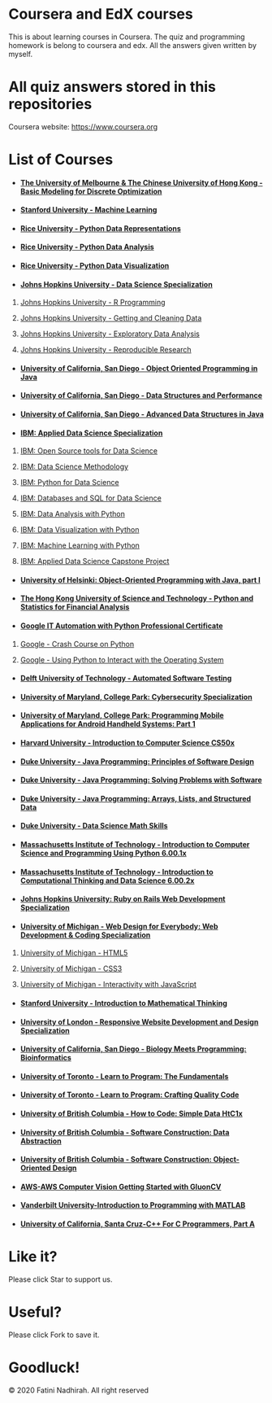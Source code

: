 # Coursera and EdX courses
This is about learning courses in Coursera. The quiz and programming homework is belong to coursera and edx. All the answers given written by myself.

# All quiz answers stored in this repositories

Coursera website: https://www.coursera.org

# List of Courses
- #### [The University of Melbourne & The Chinese University of Hong Kong - Basic Modeling for Discrete Optimization](./The%20University%20of%20Melbourne%20-%20Basic%20Modeling%20for%20Discrete%20Optimization.rar)
- #### [Stanford University - Machine Learning](./Stanford%20University%20-%20Machine%20Learning)
- #### [Rice University - Python Data Representations](./Rice-Python%20Data%20Representations)

- #### [Rice University - Python Data Analysis](./Rice-Python%20Data%20Analysis)

- #### [Rice University - Python Data Visualization](./Rice-Python%20Data%20Visualization)

- #### [Johns Hopkins University - Data Science Specialization](./Johns%20Hopkins%20University%20-%20Data%20Science%20Specialization)

1. [Johns Hopkins University - R Programming](./Johns%20Hopkins%20University%20-%20Data%20Science%20Specialization/Johns%20Hopkins%20University%20-%20R%20Programming)

2. [Johns Hopkins University - Getting and Cleaning Data](./Johns%20Hopkins%20University%20-%20Data%20Science%20Specialization/Johns%20Hopkins%20University%20-%20Getting%20and%20Cleaning%20Data)

3. [Johns Hopkins University - Exploratory Data Analysis](./Johns%20Hopkins%20University%20-%20Data%20Science%20Specialization/Johns%20Hopkins%20University%20-%20Exploratory%20Data%20Analysis)

4. [Johns Hopkins University - Reproducible Research](./Johns%20Hopkins%20University%20-%20Data%20Science%20Specialization/Johns%20Hopkins%20University%20-%20Reproducible%20Research)

- #### [University of California, San Diego - Object Oriented Programming in Java](./UCSD%20Object%20Oriented%20Programming%20in%20Java)

- #### [University of California, San Diego - Data Structures and Performance](./UCSD%20Data%20Structures%20and%20Performance)

- #### [University of California, San Diego - Advanced Data Structures in Java](./UCSD%20Advanced%20Data%20Structures%20in%20Java)

- #### [IBM: Applied Data Science Specialization](./Applied%20Data%20Science%20Specialization%20IBM)

1. [IBM: Open Source tools for Data Science](./Applied%20Data%20Science%20Specialization%20IBM/IBM%20-%20Open%20Source%20tools%20for%20Data%20Science)

2. [IBM: Data Science Methodology](./Applied%20Data%20Science%20Specialization%20IBM/IBM%20-%20Data%20Science%20Methodology)

3. [IBM: Python for Data Science](./Applied%20Data%20Science%20Specialization%20IBM/IBM%20-%20Python%20for%20Data%20Science)
4. [IBM: Databases and SQL for Data Science](./Applied%20Data%20Science%20Specialization%20IBM/IBM%20-%20Databases%20and%20SQL%20for%20Data%20Science)

5. [IBM: Data Analysis with Python](./Applied%20Data%20Science%20Specialization%20IBM/IBM%20-%20Data%20Analysis%20with%20Python)

6. [IBM: Data Visualization with Python](.Applied%20Data%20Science%20Specialization%20IBM/IBM%20-%20Data%20Visualization%20with%20Python/)

7. [IBM: Machine Learning with Python](./Applied%20Data%20Science%20Specialization%20IBM/IBM%20-%20Machine%20Learning%20with%20Python)

8. [IBM: Applied Data Science Capstone Project](./Applied%20Data%20Science%20Specialization%20IBM/IBM%20-%20Applied%20Data%20Science%20Capstone%20Project)

- #### [University of Helsinki: Object-Oriented Programming with Java, part I](./Object%20Oriented%20Programming%20with%20Java%20pt1%20University%20of%20Helsinki%20moocfi)

- #### [The Hong Kong University of Science and Technology - Python and Statistics for Financial Analysis](./HKUST%20%20-%20Python%20and%20Statistics%20for%20Financial%20Analysis)

- #### [Google IT Automation with Python Professional Certificate](./Google%20IT%20Automation%20with%20Python)

1. [Google - Crash Course on Python](./Google%20IT%20Automation%20with%20Python/Google%20-%20Crash%20Course%20on%20Python)

2. [Google - Using Python to Interact with the Operating System](./Google%20IT%20Automation%20with%20Python/Google%20-%20Using%20Python%20to%20Interact%20with%20the%20Operating%20System)

- #### [Delft University of Technology - Automated Software Testing](./Delft%20University%20of%20Technology%20-%20Automated%20Software%20Testing)
- #### [University of Maryland, College Park: Cybersecurity Specialization](./University%20of%20Maryland%20-%20Cybersecurity%20Specialization.rar)

- #### [University of Maryland, College Park: Programming Mobile Applications for Android Handheld Systems: Part 1](./University%20of%20Maryland%20-%20Programming%20Mobile%20Applications%20for%20Android%20Handheld%20Systems%2C%20Part%20I)

- #### [Harvard University - Introduction to Computer Science CS50x](./Harvard-CS50x)

- #### [Duke University - Java Programming: Principles of Software Design](./Duke%20University-%20Java%20Programming%20Principles%20of%20Software%20Design)

- #### [Duke University - Java Programming: Solving Problems with Software](./Duke%20Java%20Programming%20Solving%20Problem%20with%20Software)

- #### [Duke University - Java Programming: Arrays, Lists, and Structured Data](./Duke%20Java%20Programming%20Arrays%20Lists%20Structured%20Data)

- #### [Duke University - Data Science Math Skills](./Duke%20University-Data%20Science%20Math%20Skills)
- #### [Massachusetts Institute of Technology - Introduction to Computer Science and Programming Using Python 6.00.1x](./MITx-6.00.1x)

- #### [Massachusetts Institute of Technology - Introduction to Computational Thinking and Data Science 6.00.2x](./MITx-6.00.2x)
- #### [Johns Hopkins University: Ruby on Rails Web Development Specialization](./Johns%20Hopkins%20University%20-%20Ruby%20on%20Rails%20Web%20Development%20Specialization.rar)


- #### [University of Michigan - Web Design for Everybody: Web Development & Coding Specialization](./University%20of%20Michigan%20-%20Web%20Design%20for%20Everybody)

1. [University of Michigan - HTML5](./University%20of%20Michigan%20-%20Web%20Design%20for%20Everybody/University%20of%20Michigan%20-%20%20HTML5)

2. [University of Michigan - CSS3](./University%20of%20Michigan%20-%20Web%20Design%20for%20Everybody/University%20of%20Michigan%20-%20%20CSS3)

3. [University of Michigan -  Interactivity with JavaScript](./University%20of%20Michigan%20-%20Web%20Design%20for%20Everybody/University%20of%20Michigan%20-%20%20Interactivity%20with%20JavaScript)

- #### [Stanford University - Introduction to Mathematical Thinking](./Stanford-University%20Introduction%20to%20Mathematical%20Thinking)

- #### [University of London - Responsive Website Development and Design Specialization](./University%20of%20London%20-%20Responsive%20Website%20Development%20and%20Design%20Specialization.rar)

- #### [University of California, San Diego - Biology Meets Programming: Bioinformatics](./UCSD%20%20Biology%20Meets%20Programming%20Bioinformatics)
- #### [University of Toronto - Learn to Program: The Fundamentals](./University%20of%20Toronto%20The%20Fundamentals)

- #### [University of Toronto - Learn to Program: Crafting Quality Code](./University%20of%20Toronto%20Crafting%20Quality%20Code)
- #### [University of British Columbia - How to Code: Simple Data HtC1x](./UBCx-HtC1x)

- #### [University of British Columbia - Software Construction: Data Abstraction](./UBCx-Software%20Construction%20Data%20Abstraction%20SoftConst1x.rar)

- #### [University of British Columbia - Software Construction: Object-Oriented Design](./UBCx%20Software%20Construction%20OOP%20oftConst2x)
- #### [AWS-AWS Computer Vision Getting Started with GluonCV]()
- #### [Vanderbilt University-Introduction to Programming with MATLAB]()
- #### [University of California, Santa Cruz-C++ For C Programmers, Part A]()

 # Like it? 
  Please click Star to support us.
  
 # Useful?
  Please click Fork to save it.
  
 # Goodluck!



© 2020 Fatini Nadhirah. All right reserved
